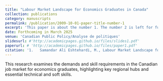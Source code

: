 ```yaml
---
title: "Labour Market Landscape for Economics Graduates in Canada"
collection: publications
category: manuscripts
permalink: /publication/2009-10-01-paper-title-number-1
excerpt: 'This paper is about the number 1. The number 2 is left for future work.'
date: Forthcoming in March 2025
venue: 'Canadian Public Policy/Analyse de politiques'
slidesurl: #'http://academicpages.github.io/files/slides1.pdf'
paperurl: # 'http://academicpages.github.io/files/paper1.pdf'
citation: '1.	Samandar Ali Eshtehardi, M., Labour Market Landscape for Economics Graduates in Canada; <i>Canadian Public Policy/Analyse de politiques</i>. Forthcomming, March 2025.'
---
```


This research examines the demands and skill requirements in the Canadian job market for economics graduates, highlighting key regional hubs and essential technical and soft skills.
